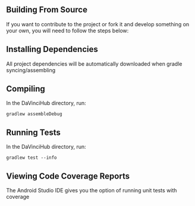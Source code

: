 ## Building From Source
If you want to contribute to the project or fork it and develop something on your own, you will need to follow the steps below:

## Installing Dependencies

All project dependencies will be automatically downloaded when gradle syncing/assembling

## Compiling
In the DaVinciHub directory, run:

```
gradlew assembleDebug
```

## Running Tests
In the DaVinciHub directory, run:
```
gradlew test --info
```

## Viewing Code Coverage Reports
The Android Studio IDE gives you the option of running unit tests with coverage